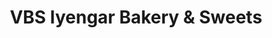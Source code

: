 ---
title: "VBS Iyengar Bakery & Sweets"
url: /bangalore/vbs-iyengar-bakery-and-sweets/
shop: bakery
---